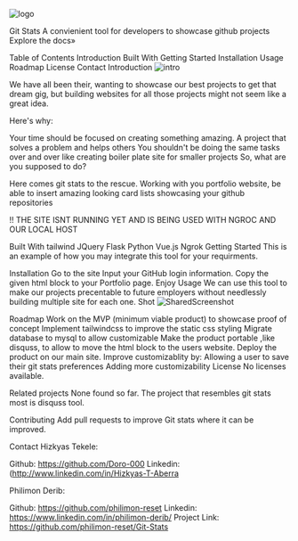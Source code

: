 ![logo](https://github.com/acanite/Portfolio_Project-presentation/assets/100510532/321be9ea-64d8-44df-89ca-ccca60e7058b)

Git Stats
A convienient tool for developers to showcase github projects
Explore the docs»

Table of Contents
Introduction
Built With
Getting Started
Installation
Usage
Roadmap
License
Contact
Introduction
![intro](https://github.com/acanite/Portfolio_Project-presentation/assets/100510532/b73879b3-e6fa-43d1-9f2c-3b64a7e9edec)


We have all been their, wanting to showcase our best projects to get that dream gig, but building websites for all those projects might not seem like a great idea.

Here's why:

Your time should be focused on creating something amazing. A project that solves a problem and helps others
You shouldn't be doing the same tasks over and over like creating boiler plate site for smaller projects
So, what are you supposed to do?

Here comes git stats to the rescue. Working with you portfolio website, be able to insert amazing looking card lists showcasing your github repositories

!! THE SITE ISNT RUNNING YET AND IS BEING USED WITH NGROC AND OUR LOCAL HOST

Built With
tailwind
JQuery
Flask
Python
Vue.js
Ngrok
Getting Started
This is an example of how you may integrate this tool for your requirments.

Installation
Go to the site
Input your GitHub login information.
Copy the given html block to your Portfolio page.
Enjoy
Usage
We can use this tool to make our projects precentable to future employers without needlessly building multiple site for each one. Shot
![SharedScreenshot](https://github.com/acanite/Portfolio_Project-presentation/assets/100510532/36781e34-4abc-40a5-adaf-de502f3e4f8c)

Roadmap
 Work on the MVP (minimum viable product) to showcase proof of concept
 Implement tailwindcss to improve the static css styling
 Migrate database to mysql to allow customizable
 Make the product portable ,like disquss, to allow to move the html block to the users website.
 Deploy the product on our main site.
 Improve customizablity by:
 Allowing a user to save their git stats preferences
 Adding more customizability
License
No licenses available.

Related projects
None found so far. The project that resembles git stats most is disquss tool.

Contributing
Add pull requests to improve Git stats where it can be improved.

Contact
Hizkyas Tekele:

Github: https://github.com/Doro-000
Linkedin: (http://www.linkedin.com/in/Hizkyas-T-Aberra

Philimon Derib:

Github: https://github.com/philimon-reset
Linkedin: https://www.linkedin.com/in/philimon-derib/
Project Link: https://github.com/philimon-reset/Git-Stats
